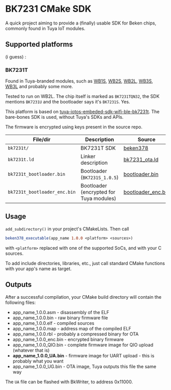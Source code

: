 # BK7231 CMake SDK
A quick project aiming to provide a (finally) usable SDK for Beken chips, commonly found in Tuya IoT modules.

## Supported platforms
(i guess)
:
### BK7231T
Found in Tuya-branded modules, such as 
[WB1S](https://developer.tuya.com/en/docs/iot/wb1s?id=K9duevbj3ol4x),
[WB2S](https://developer.tuya.com/en/docs/iot/wb2s-module-datasheet?id=K9ghecl7kc479),
[WB2L](https://developer.tuya.com/en/docs/iot/wb2l-datasheet?id=K9duegc9bualu),
[WB3S](https://developer.tuya.com/en/docs/iot/wb3s-module-datasheet?id=K9dx20n6hz5n4),
[WB3L](https://developer.tuya.com/en/docs/iot/wb3l-module-datasheet?id=K9duiggw2v8sp) and probably some more.

Tested to run on WB2L. The chip itself is marked as `BK7231TQN32`, the SDK mentions `BK7231U` and the bootloader
says it's `BK7231S`. Yes.

This platform is based on [tuya-iotos-embeded-sdk-wifi-ble-bk7231t](https://github.com/tuya/tuya-iotos-embeded-sdk-wifi-ble-bk7231t).
The bare-bones SDK is used, without Tuya's SDKs and APIs.

The firmware is encrypted using keys present in the source repo.

| File/dir                     | Description                             | Source                                                                                                                                                           |
|------------------------------|-----------------------------------------|------------------------------------------------------------------------------------------------------------------------------------------------------------------|
| `bk7231t/`                   | BK7231T SDK                             | [beken378](https://github.com/tuya/tuya-iotos-embeded-sdk-wifi-ble-bk7231t/tree/master/platforms/bk7231t/bk7231t_os/beken378)                                    |
| `bk7231t.ld`                 | Linker description                      | [bk7231_ota.ld](https://github.com/tuya/tuya-iotos-embeded-sdk-wifi-ble-bk7231t/blob/master/platforms/bk7231t/bk7231t_os/beken378/build/bk7231_ota.ld)           |
| `bk7231t_bootloader.bin`     | Bootloader (`BK7231S_1.0.5`)            | [bootloader.bin](https://github.com/tuya/tuya-iotos-embeded-sdk-wifi-ble-bk7231t/blob/master/platforms/bk7231t/bk7231t_os/tools/generate/bootloader.bin)         |
| `bk7231t_bootloader_enc.bin` | Bootloader (encrypted for Tuya modules) | [bootloader_enc.bin](https://github.com/tuya/tuya-iotos-embeded-sdk-wifi-ble-bk7231t/blob/master/platforms/bk7231t/bk7231t_os/tools/generate/bootloader_enc.bin) |

## Usage

`add_subdirectory()` in your project's CMakeLists. Then call
```cmake
beken378_executable(app_name 1.0.0 <platform> <sources>)
```
with `<platform>` replaced with one of the supported SoCs, and <sources> with your C sources.

To add include directories, libraries, etc., just call standard CMake functions with your app's name as target.

## Outputs

After a successful compilation, your CMake build directory will contain the following files:
- app_name_1.0.0.asm - disassembly of the ELF
- app_name_1.0.0.bin - raw binary firmware file
- app_name_1.0.0.elf - compiled sources
- app_name_1.0.0.map - address map of the compiled ELF
- app_name_1.0.0.rbl - probably a compressed binary for OTA
- app_name_1.0.0_enc.bin - encrypted binary firmware
- app_name_1.0.0_QIO.bin - complete firmware image for QIO upload (whatever that is)
- **app_name_1.0.0_UA.bin** - firmware image for UART upload - this is probably what you want
- app_name_1.0.0_UG.bin - OTA image, Tuya outputs this file the same way

The `UA` file can be flashed with BkWriter, to address 0x11000.
